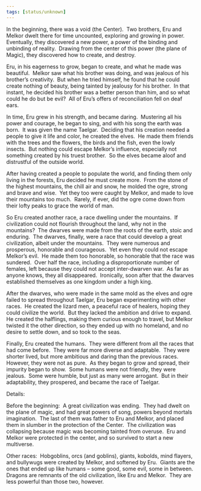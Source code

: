```yaml
---
tags: [status/unknown]
---
```


In the beginning, there was a void (the Center).  Two brothers, Eru and Melkor dwelt there for time uncounted, exploring and growing in power.  Eventually, they discovered a new power, a power of the binding and unbinding of reality.  Drawing from the center of this power (the plane of Magic), they discovered how to create, and destroy.   

Eru, in his eagerness to grow, began to create, and what he made was beautiful.  Melkor saw what his brother was doing, and was jealous of his brother’s creativity.  But when he tried himself, he found that he could create nothing of beauty, being tainted by jealousy for his brother.  In that instant, he decided his brother was a better person than him, and so what could he do but be evil?  All of Eru’s offers of reconciliation fell on deaf ears.   

In time, Eru grew in his strength, and became daring.  Mustering all his power and courage, he began to sing, and with his song the earth was born.  It was given the name Taelgar.  Deciding that his creation needed a people to give it life and color, he created the elves.  He made them friends with the trees and the flowers, the birds and the fish, even the lowly insects.  But nothing could escape Melkor’s influence, especially not something created by his truest brother.  So the elves became aloof and distrustful of the outside world.   

After having created a people to populate the world, and finding them only living in the forests, Eru decided he must create more.  From the stone of the highest mountains, the chill air and snow, he molded the ogre, strong and brave and wise.  Yet they too were caught by Melkor, and made to love their mountains too much.  Rarely, if ever, did the ogre come down from their lofty peaks to grace the world of man. 

So Eru created another race, a race dwelling under the mountains.  If civilization could not flourish throughout the land, why not in the mountains?  The dwarves were made from the roots of the earth, stoic and enduring.  The dwarves, finally, were a race that could develop a great civilization, albeit under the mountains.  They were numerous and prosperous, honorable and courageous.  Yet even they could not escape Melkor’s evil.  He made them too honorable, so honorable that the race was sundered.  Over half the race, including a disproportionate number of females, left because they could not accept inter-dwarven war.  As far as anyone knows, they all disappeared.  Ironically, soon after that the dwarves established themselves as one kingdom under a high king. 

After the dwarves, who were made in the same mold as the elves and ogre failed to spread throughout Taelgar, Eru began experimenting with other races.  He created the lizard men, a peaceful race of healers, hoping they could civilize the world.  But they lacked the ambition and drive to expand.  He created the halflings, making them curious enough to travel, but Melkor twisted it the other direction, so they ended up with no homeland, and no desire to settle down, and so took to the seas. 

Finally, Eru created the humans.  They were different from all the races that had come before.  They were far more diverse and adaptable.  They were shorter lived, but more ambitious and daring than the previous races.  However, they were not as pure.  As they began to grow and spread, their impurity began to show.  Some humans were not friendly, they were jealous.  Some were humble, but just as many were arrogant.  But in their adaptability, they prospered, and became the race of Taelgar.   

Details: 

Before the beginning:  A great civilization was ending.  They had dwelt on the plane of magic, and had great powers of song, powers beyond mortals imagination.  The last of them was father to Eru and Melkor, and placed them in slumber in the protection of the Center.  The civilization was collapsing because magic was becoming tainted from overuse.  Eru and Melkor were protected in the center, and so survived to start a new multiverse.  

Other races:  Hobgoblins, orcs (and goblins), giants, kobolds, mind flayers, and bullywugs were created by Melkor, and softened by Eru.  Giants are the ones that ended up like humans – some good, some evil, some in between.  Dragons are remnants of the old civilization, like Eru and Melkor.  They are less powerful than those two, however.